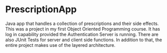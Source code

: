 # PrescriptionApp
Java app that handles a collection of prescriptions and their side effects.  This was a project in my first Object Oriented Programming course.  It has log in capability provided the Authentication Server is running.  There are also JUnit Tests for server and client side  functions.  In addition to that, the entire project makes use of the layered architecture.
